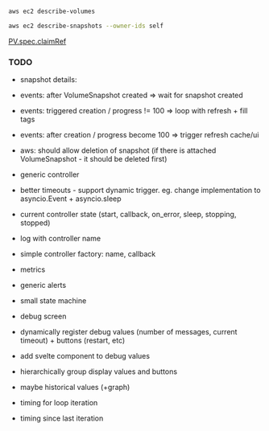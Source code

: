 ```bash

aws ec2 describe-volumes

aws ec2 describe-snapshots --owner-ids self
```


[PV.spec.claimRef](https://stackoverflow.com/questions/34282704/can-a-pvc-be-bound-to-a-specific-pv/34323691#34323691)


### TODO

* snapshot details:
 * events: after VolumeSnapshot created => wait for snapshot created
 * events: triggered creation / progress != 100 => loop with refresh + fill tags
 * events: after creation / progress become 100 => trigger refresh cache/ui
 * aws: should allow deletion of snapshot (if there is attached VolumeSnapshot - it should be deleted first)


* generic controller
 * better timeouts - support dynamic trigger. eg. change implementation to asyncio.Event + asyncio.sleep
 * current controller state (start, callback, on_error, sleep, stopping, stopped)
 * log with controller name
 * simple controller factory: name, callback
 * metrics
 * generic alerts

* small state machine

* debug screen
 * dynamically register debug values (number of messages, current timeout) + buttons (restart, etc)
 * add svelte component to debug values
 * hierarchically group display values and buttons
 * maybe historical values (+graph)
 * timing for loop iteration
 * timing since last iteration
